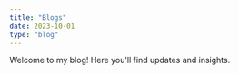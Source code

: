 ```yaml
---
title: "Blogs"
date: 2023-10-01
type: "blog"
---
```

Welcome to my blog! Here you'll find updates and insights.